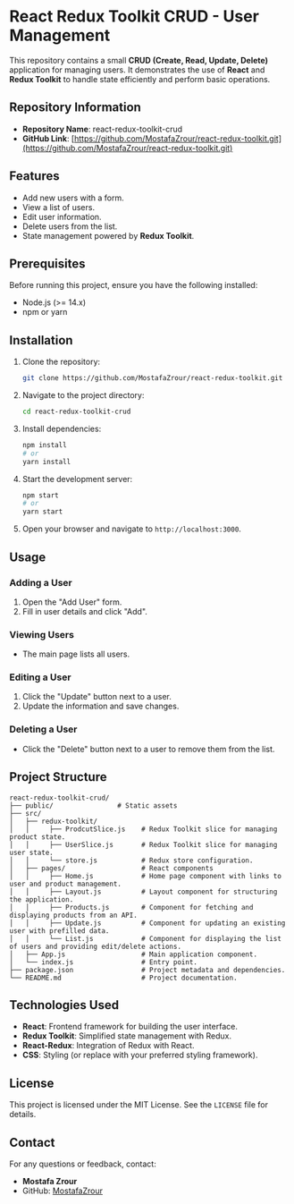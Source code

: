 # React Redux Toolkit CRUD - User Management

This repository contains a small **CRUD (Create, Read, Update, Delete)** application for managing users. It demonstrates the use of **React** and **Redux Toolkit** to handle state efficiently and perform basic operations.

## Repository Information

- **Repository Name**: react-redux-toolkit-crud
- **GitHub Link**: [https://github.com/MostafaZrour/react-redux-toolkit.git](https://github.com/MostafaZrour/react-redux-toolkit.git)

## Features

- Add new users with a form.
- View a list of users.
- Edit user information.
- Delete users from the list.
- State management powered by **Redux Toolkit**.

## Prerequisites

Before running this project, ensure you have the following installed:
- Node.js (>= 14.x)
- npm or yarn

## Installation

1. Clone the repository:
   ```bash
   git clone https://github.com/MostafaZrour/react-redux-toolkit.git
   ```

2. Navigate to the project directory:
   ```bash
   cd react-redux-toolkit-crud
   ```

3. Install dependencies:
   ```bash
   npm install
   # or
   yarn install
   ```

4. Start the development server:
   ```bash
   npm start
   # or
   yarn start
   ```

5. Open your browser and navigate to `http://localhost:3000`.

## Usage

### Adding a User
1. Open the "Add User" form.
2. Fill in user details and click "Add".

### Viewing Users
- The main page lists all users.

### Editing a User
1. Click the "Update" button next to a user.
2. Update the information and save changes.

### Deleting a User
- Click the "Delete" button next to a user to remove them from the list.

## Project Structure

```
react-redux-toolkit-crud/
├── public/                # Static assets
├── src/
│   ├── redux-toolkit/
│   │     ├── ProdcutSlice.js    # Redux Toolkit slice for managing product state.
│   │     ├── UserSlice.js       # Redux Toolkit slice for managing user state.
│   │     └── store.js           # Redux store configuration.
│   ├── pages/                   # React components
│   │     ├── Home.js            # Home page component with links to user and product management.
│   │     ├── Layout.js          # Layout component for structuring the application.
│   │     ├── Products.js        # Component for fetching and displaying products from an API.
│   │     ├── Update.js          # Component for updating an existing user with prefilled data.
│   │     └── List.js            # Component for displaying the list of users and providing edit/delete actions.
│   ├── App.js                   # Main application component.
│   └── index.js                 # Entry point.
├── package.json                 # Project metadata and dependencies.
└── README.md                    # Project documentation.
```

## Technologies Used

- **React**: Frontend framework for building the user interface.
- **Redux Toolkit**: Simplified state management with Redux.
- **React-Redux**: Integration of Redux with React.
- **CSS**: Styling (or replace with your preferred styling framework).

## License

This project is licensed under the MIT License. See the `LICENSE` file for details.

## Contact

For any questions or feedback, contact:
- **Mostafa Zrour**
- GitHub: [MostafaZrour](https://github.com/MostafaZrour)

